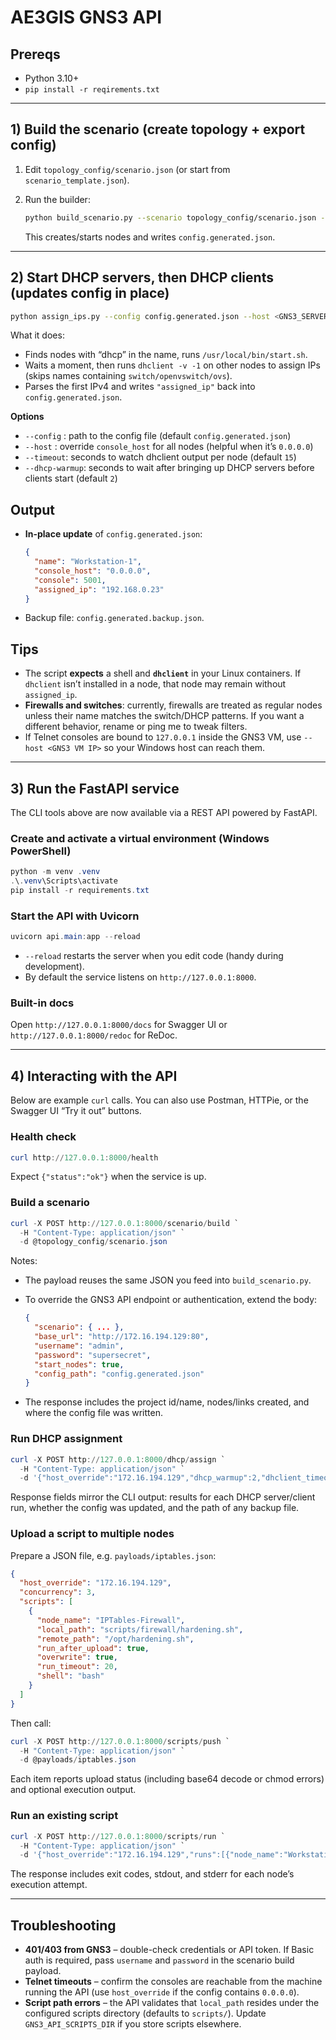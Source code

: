 # AE3GIS GNS3 API

## Prereqs

* Python 3.10+
* `pip install -r reqirements.txt`

---

## 1) Build the scenario (create topology + export config)

1. Edit `topology_config/scenario.json` (or start from `scenario_template.json`).
2. Run the builder:

   ```bash
   python build_scenario.py --scenario topology_config/scenario.json --server http://<GNS3_SERVER_IP>:80 --start --config-out config.generated.json
   ```

   This creates/starts nodes and writes `config.generated.json`.

---

## 2) Start DHCP servers, then DHCP clients (updates config in place)

```bash
python assign_ips.py --config config.generated.json --host <GNS3_SERVER_IP>
```

What it does:

* Finds nodes with “dhcp” in the name, runs `/usr/local/bin/start.sh`.
* Waits a moment, then runs `dhclient -v -1` on other nodes to assign IPs (skips names containing `switch/openvswitch/ovs`).
* Parses the first IPv4 and writes `"assigned_ip"` back into `config.generated.json`.

**Options**

* `--config` : path to the config file (default `config.generated.json`)
* `--host`   : override `console_host` for all nodes (helpful when it’s `0.0.0.0`)
* `--timeout`: seconds to watch dhclient output per node (default `15`)
* `--dhcp-warmup`: seconds to wait after bringing up DHCP servers before clients start (default `2`)

## Output

* **In-place update** of `config.generated.json`:

  ```json
  {
    "name": "Workstation-1",
    "console_host": "0.0.0.0",
    "console": 5001,
    "assigned_ip": "192.168.0.23"
  }
  ```
* Backup file: `config.generated.backup.json`.

## Tips

* The script **expects** a shell and **`dhclient`** in your Linux containers.
  If `dhclient` isn’t installed in a node, that node may remain without `assigned_ip`.
* **Firewalls and switches**: currently, firewalls are treated as regular nodes unless their name matches the switch/DHCP patterns. If you want a different behavior, rename or ping me to tweak filters.
* If Telnet consoles are bound to `127.0.0.1` inside the GNS3 VM, use `--host <GNS3 VM IP>` so your Windows host can reach them.

---

## 3) Run the FastAPI service

The CLI tools above are now available via a REST API powered by FastAPI.

### Create and activate a virtual environment (Windows PowerShell)

```powershell
python -m venv .venv
.\.venv\Scripts\activate
pip install -r requirements.txt
```

### Start the API with Uvicorn

```powershell
uvicorn api.main:app --reload
```

* `--reload` restarts the server when you edit code (handy during development).
* By default the service listens on `http://127.0.0.1:8000`.

### Built-in docs

Open `http://127.0.0.1:8000/docs` for Swagger UI or `http://127.0.0.1:8000/redoc` for ReDoc.

---

## 4) Interacting with the API

Below are example `curl` calls. You can also use Postman, HTTPie, or the Swagger UI “Try it out” buttons.

### Health check

```powershell
curl http://127.0.0.1:8000/health
```

Expect `{"status":"ok"}` when the service is up.

### Build a scenario

```powershell
curl -X POST http://127.0.0.1:8000/scenario/build `
  -H "Content-Type: application/json" `
  -d @topology_config/scenario.json
```

Notes:

* The payload reuses the same JSON you feed into `build_scenario.py`.
* To override the GNS3 API endpoint or authentication, extend the body:

  ```json
  {
    "scenario": { ... },
    "base_url": "http://172.16.194.129:80",
    "username": "admin",
    "password": "supersecret",
    "start_nodes": true,
    "config_path": "config.generated.json"
  }
  ```

* The response includes the project id/name, nodes/links created, and where the config file was written.

### Run DHCP assignment

```powershell
curl -X POST http://127.0.0.1:8000/dhcp/assign `
  -H "Content-Type: application/json" `
  -d '{"host_override":"172.16.194.129","dhcp_warmup":2,"dhclient_timeout":15}'
```

Response fields mirror the CLI output: results for each DHCP server/client run, whether the config was updated, and the path of any backup file.

### Upload a script to multiple nodes

Prepare a JSON file, e.g. `payloads/iptables.json`:

```json
{
  "host_override": "172.16.194.129",
  "concurrency": 3,
  "scripts": [
    {
      "node_name": "IPTables-Firewall",
      "local_path": "scripts/firewall/hardening.sh",
      "remote_path": "/opt/hardening.sh",
      "run_after_upload": true,
      "overwrite": true,
      "run_timeout": 20,
      "shell": "bash"
    }
  ]
}
```

Then call:

```powershell
curl -X POST http://127.0.0.1:8000/scripts/push `
  -H "Content-Type: application/json" `
  -d @payloads/iptables.json
```

Each item reports upload status (including base64 decode or chmod errors) and optional execution output.

### Run an existing script

```powershell
curl -X POST http://127.0.0.1:8000/scripts/run `
  -H "Content-Type: application/json" `
  -d '{"host_override":"172.16.194.129","runs":[{"node_name":"Workstation-1","remote_path":"/opt/hardening.sh","shell":"bash","timeout":15}]}'
```

The response includes exit codes, stdout, and stderr for each node’s execution attempt.

---

## Troubleshooting

* **401/403 from GNS3** – double-check credentials or API token. If Basic auth is required, pass `username` and `password` in the scenario build payload.
* **Telnet timeouts** – confirm the consoles are reachable from the machine running the API (use `host_override` if the config contains `0.0.0.0`).
* **Script path errors** – the API validates that `local_path` resides under the configured scripts directory (defaults to `scripts/`). Update `GNS3_API_SCRIPTS_DIR` if you store scripts elsewhere.
